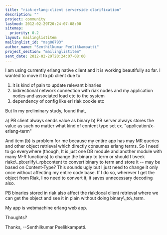 ```yaml
---
title: "riak-erlang-client serverside clarification"
description: ""
project: community
lastmod: 2012-02-29T20:24:07-08:00
sitemap:
  priority: 0.2
layout: mailinglistitem
mailinglist_id: "msg06793"
author_name: "Senthilkumar Peelikkampatti"
project_section: "mailinglistitem"
sent_date: 2012-02-29T20:24:07-08:00
---
```



I am using currently erlang native client and it is working beautifully so
far. I wanted to move it to pb client due to
1. it is kind of pain to update relevant binaries
2. bidirectional network connection with riak nodes and my application
nodes and associated load etc to the system
3. dependency of config like erl riak cookie etc

But In my preliminary study, found that,

a) PB client always sends value as binary
b) PB server always stores the value as such no matter what kind of content
type set ex. "application/x-erlang-term"

And item (b) is problem for me because my entire app has may MR queries and
other object retrieval which directly consumes erlang terms. So I need to
go everywhere (though, It is just one DB module and another module with
many M-R functions) to change the binary to term or should I tweek
riakc\\_pb:erlify\\_rpbcontent to convert binary to term and store it -- may be
based on Content-Type? This sounds ugly but I just need to change it only
once without affecting my entire code base. If I do so, wherever I get the
object from Riak, I no need to convert it, it saves unnecessary decoding
also.

PB binaries stored in riak also affect the riak:local client retrieval
where we can get the object and see it in plain without doing
binary\\_to\\_term.


My app is webmachine erlang web app.

Thoughts?

Thanks,
--Senthilkumar Peelikkampatti.
